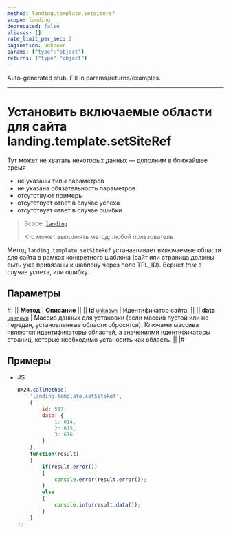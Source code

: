 ```yaml
---
method: landing.template.setsiteref
scope: landing
deprecated: false
aliases: []
rate_limit_per_sec: 2
pagination: unknown
params: {"type":"object"}
returns: {"type":"object"}
---
```


Auto-generated stub. Fill in params/returns/examples.

---

# Установить включаемые области для сайта landing.template.setSiteRef



Тут может не хватать некоторых данных — дополним в ближайшее время







- не указаны типы параметров
- не указана обязательность параметров
- отсутствуют примеры
- отсутствует ответ в случае успеха
- отсутствует ответ в случае ошибки





> Scope: [`landing`](../../scopes/permissions.md)
>
> Кто может выполнять метод: любой пользователь

Метод `landing.template.setSiteRef` устанавливает включаемые области для сайта в рамках конкретного шаблона (сайт или страница должны быть уже привязаны к шаблону через поле TPL_ID). Вернет *true* в случае успеха, или ошибку.

## Параметры

#|
|| **Метод** | **Описание** ||
|| **id**
[`unknown`](../../data-types.md) | Идентификатор сайта. ||
|| **data**
[`unknown`](../../data-types.md) | Массив данных для установки (если массив пустой или не передан, установленные области сбросятся). Ключами массива являются идентификаторы областей, а значениями идентификаторы страниц, которые необходимо установить как область. ||
|#

## Примеры



- JS

    ```js
    BX24.callMethod(
        'landing.template.setSiteRef',
        {
            id: 557,
            data: {
                1: 614,
                2: 615,
                3: 616
            }
        },
        function(result)
        {
            if(result.error())
            {
                console.error(result.error());
            }
            else
            {
                console.info(result.data());
            }
        }
    );
    ```





